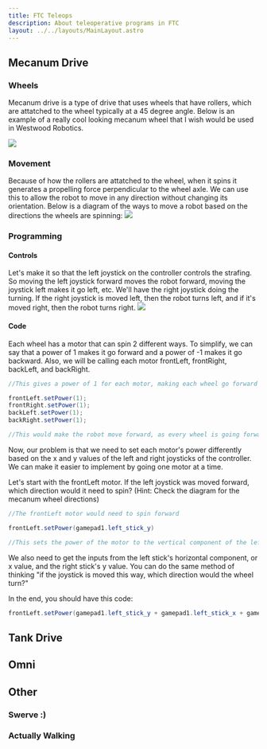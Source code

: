 ```yaml
---
title: FTC Teleops
description: About teleoperative programs in FTC
layout: ../../layouts/MainLayout.astro
---
```


## Mecanum Drive
### Wheels
Mecanum drive is a type of drive that uses wheels that have rollers, which are attatched to the wheel typically at a 45 degree angle. Below is an example of a really cool looking mecanum wheel that I wish would be used in Westwood Robotics.

![](https://encrypted-tbn0.gstatic.com/images?q=tbn:ANd9GcRgwLkzslbpw-bsHEAOoU52qA6OCr35C9w1ow&usqp=CAU)
### Movement
Because of how the rollers are attatched to the wheel, when it spins it generates a propelling force perpendicular to the wheel axle. We can use this to allow the robot to move in any direction without changing its orientation. 
Below is a diagram of the ways to move a robot based on the directions the wheels are spinning:
![](https://www.roboteq.com/images/article-images/frontpage/wheel-rotations.jpg)
### Programming
#### Controls
Let's make it so that the left joystick on the controller controls the strafing. So moving the left joystick forward moves the robot forward, moving the joystick left makes it go left, etc. We'll have the right joystick doing the turning. If the right joystick is moved left, then the robot turns left, and if it's moved right, then the robot turns right.
![](https://preview.redd.it/1z70ah4vgoy71.png?width=256&format=png&auto=webp&s=b45eece3aa56f8cf4e12ffd9c0e9c86abd50397f)

#### Code
Each wheel has a motor that can spin 2 different ways. To simplify, we can say that a power of 1 makes it go forward and a power of -1 makes it go backward. Also, we will be calling each motor frontLeft, frontRight, backLeft, and backRight.
```java
//This gives a power of 1 for each motor, making each wheel go forward

frontLeft.setPower(1);
frontRight.setPower(1);
backLeft.setPower(1);
backRight.setPower(1);

//This would make the robot move forward, as every wheel is going forward
```

Now, our problem is that we need to set each motor's power differently based on the x and y values of the left and right joysticks of the controller. We can make it easier to implement by going one motor at a time. 

Let's start with the frontLeft motor. If the left joystick was moved forward, which direction would it need to spin? (Hint: Check the diagram for the mecanum wheel directions)

```java
//The frontLeft motor would need to spin forward

frontLeft.setPower(gamepad1.left_stick_y)

//This sets the power of the motor to the vertical component of the left joystick 
```

We also need to get the inputs from the left stick's horizontal component, or x value, and the right stick's y value. You can do the same method of thinking "if the joystick is moved this way, which direction would the wheel turn?"

In the end, you should have this code:

```java
frontLeft.setPower(gamepad1.left_stick_y + gamepad1.left_stick_x + gamepad1.right_stick_x);
```
## Tank Drive

## Omni

## Other

### Swerve :)

### Actually Walking